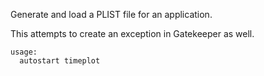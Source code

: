 Generate and load a PLIST file for an application.

This attempts to create an exception in Gatekeeper as well.

```
usage:
  autostart timeplot
```
